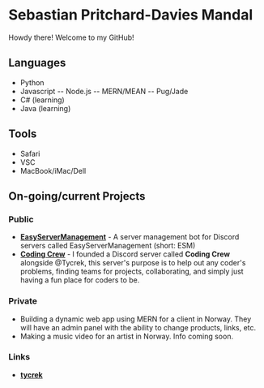 # Sebastian Pritchard-Davies Mandal
Howdy there! Welcome to my GitHub!

## Languages
- Python
- Javascript
-- Node.js
-- MERN/MEAN
-- Pug/Jade
- C# (learning)
- Java (learning)

## Tools
- Safari
- VSC
- MacBook/iMac/Dell

## On-going/current Projects
### Public
- **[EasyServerManagement](https://github.com/sebastianmandal/EasyServerManagement)** - A server management bot for Discord servers called EasyServerManagement (short: ESM)
- **[Coding Crew](https://discord.gg/6Y93Gwd)** - I founded a Discord server called **Coding Crew** alongside @Tycrek, this server's purpose is to help out any coder's problems, finding teams for projects, collaborating, and simply just having a fun place for coders to be.
### Private
- Building a dynamic web app using MERN for a client in Norway. They will have an admin panel with the ability to change products, links, etc.
- Making a music video for an artist in Norway. Info coming soon.

### Links
- **[tycrek](https://github.com/tycrek)**
